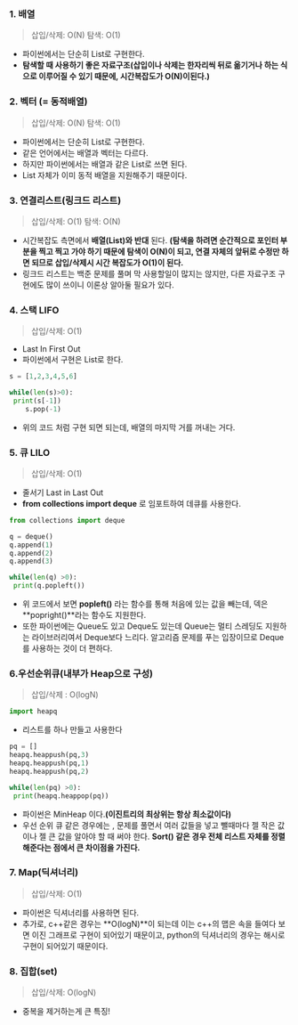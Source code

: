 ### 1. 배열
> 삽입/삭제: O(N)
탐색: O(1)
- 파이썬에서는 단순히 List로 구현한다.
- **탐색할 때 사용하기 좋은 자료구조(삽입이나 삭제는 한자리씩 뒤로 옮기거나 하는 식으로 이루어질 수 있기 때문에, 시간복잡도가 O(N)이된다.)**

### 2. 벡터 (= 동적배열)
> 삽입/삭제: O(N)
탐색: O(1)
- 파이썬에서는 단순히 List로 구현한다.
- 같은 언어에서는 배열과 벡터는 다르다.
- 하지만 파이썬에서는 배열과 같은 List로 쓰면 된다.
- List 자체가 이미 동적 배열을 지원해주기 때문이다.

### 3. 연결리스트(링크드 리스트)
> 삽입/삭제: O(1)
탐색: O(N)
- 시간복잡도 측면에서 **배열(List)와 반대** 된다. **(탐색을 하려면 순간적으로 포인터 부분을 찍고 찍고 가야 하기 때문에 탐색이 O(N)이 되고, 연결 자체의 앞뒤로 수정만 하면 되므로 삽입/삭제시 시간 복잡도가 O(1)이 된다.**
- 링크드 리스트는 백준 문제를 풀며 막 사용할일이 많지는 않지만, 다른 자료구조 구현에도 많이 쓰이니 이론상 알아둘 필요가 있다.

### 4. 스택 LIFO
> 삽입/삭제: O(1)
- Last In First Out
- 파이썬에서 구현은 List로 한다.

```python
s = [1,2,3,4,5,6]

while(len(s)>0):
 print(s[-1])
    s.pop(-1)
```

- 위의 코드 처럼 구현 되면 되는데,  배열의 마지막 거를 꺼내는 거다.

### 5. 큐 LILO
> 삽입/삭제: O(1)
- 줄서기 Last in Last Out
- **from collections import deque** 로 임포트하여 데큐를 사용한다.

```python
from collections import deque

q = deque()
q.append(1)
q.append(2)
q.append(3)

while(len(q) >0):
 print(q.popleft())
 ```

- 위 코드에서 보면 **popleft()** 라는 함수를 통해 처음에 있는 값을 빼는데, 덱은 **popright()**라는 함수도 지원한다.
- 또한 파이썬에는 Queue도 있고 Deque도 있는데 Queue는 멀티 스레딩도 지원하는 라이브러리여서 Deque보다 느리다. 알고리즘 문제를 푸는 입장이므로 Deque를 사용하는 것이 더 편하다.

### 6.우선순위큐(내부가 Heap으로 구성)
> 삽입/삭제 : O(logN)

```python
import heapq
```

- 리스트를 하나 만들고 사용한다

```python
pq = []
heapq.heappush(pq,3)
heapq.heappush(pq,1)
heapq.heappush(pq,2)

while(len(pq) >0):
 print(heapq.heappop(pq))
 ```

- 파이썬은 MinHeap 이다.**(이진트리의 최상위는 항상 최소값이다)**
- 우선 순위 큐 같은 경우에는 , 문제를 풀면서 여러 값들을 넣고 뺄때마다 젤 작은 값이나 젤 큰 값을 알아야 할 때 써야 한다. **Sort() 같은 경우 전체 리스트 자체를 정렬해준다는 점에서 큰 차이점을 가진다.**

### 7. Map(딕셔너리)
> 삽입/삭제: O(1)
- 파이썬은 딕셔너리를 사용하면 된다.
- 추가로, c++같은 경우는 **O(logN)**이 되는데 이는 c++의 맵은 속을 들여다 보면 이진 그래프로 구현이 되어있기 때문이고, python의 딕셔너리의 경우는 해시로 구현이 되어있기 때문이다.

### 8. 집합(set)
> 삽입/삭제: O(logN)
- 중복을 제거하는게 큰 특징!
